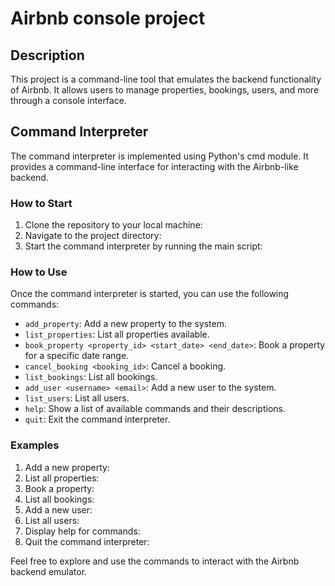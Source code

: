 # Airbnb console project

## Description
This project is a command-line tool that emulates the backend functionality of Airbnb.
It allows users to manage properties, bookings, users, and more through a console interface.

## Command Interpreter
The command interpreter is implemented using Python's cmd module.
It provides a command-line interface for interacting with the Airbnb-like backend.

### How to Start
1. Clone the repository to your local machine:
2. Navigate to the project directory:
3. Start the command interpreter by running the main script:


### How to Use
Once the command interpreter is started, you can use the following commands:

- `add_property`: Add a new property to the system.
- `list_properties`: List all properties available.
- `book_property <property_id> <start_date> <end_date>`: Book a property for a specific date range.
- `cancel_booking <booking_id>`: Cancel a booking.
- `list_bookings`: List all bookings.
- `add_user <username> <email>`: Add a new user to the system.
- `list_users`: List all users.
- `help`: Show a list of available commands and their descriptions.
- `quit`: Exit the command interpreter.

### Examples
1. Add a new property:
2. List all properties:
3. Book a property:
4. List all bookings:
5. Add a new user:
6. List all users:
7. Display help for commands:
8. Quit the command interpreter:

Feel free to explore and use the commands to interact with the Airbnb backend emulator.

